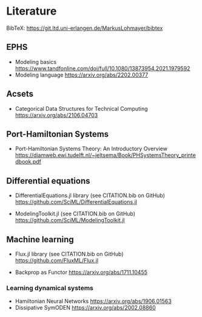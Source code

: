 # Literature

BibTeX: https://git.ltd.uni-erlangen.de/MarkusLohmayer/bibtex


## EPHS

- Modeling basics
  https://www.tandfonline.com/doi/full/10.1080/13873954.2021.1979592
- Modeling language
  https://arxiv.org/abs/2202.00377


## Acsets

- Categorical Data Structures for Technical Computing
  https://arxiv.org/abs/2106.04703


## Port-Hamiltonian Systems

- Port-Hamiltonian Systems Theory: An Introductory Overview
  https://diamweb.ewi.tudelft.nl/~jeltsema/Book/PHSystemsTheory_printedbook.pdf


## Differential equations

- DifferentialEquations.jl library (see CITATION.bib on GitHub)
  https://github.com/SciML/DifferentialEquations.jl

- ModelingToolkit.jl (see CITATION.bib on GitHub)
  https://github.com/SciML/ModelingToolkit.jl


## Machine learning

- Flux.jl library (see CITATION.bib on GitHub)
  https://github.com/FluxML/Flux.jl

- Backprop as Functor
  https://arxiv.org/abs/1711.10455


### Learning dynamical systems

- Hamiltonian Neural Networks
  https://arxiv.org/abs/1906.01563
- Dissipative SymODEN
  https://arxiv.org/abs/2002.08860

